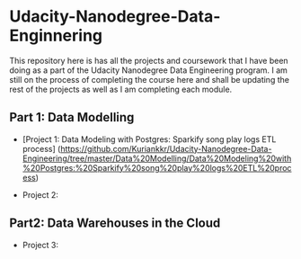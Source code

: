 # Udacity-Nanodegree-Data-Enginnering

This repository here is has all the projects and coursework that I have been doing as a part of the Udacity Nanodegree Data Engineering program. I am still on 
the process of completing the course here and shall be updating the rest of the projects as well as I am completing each module.

## Part 1: Data Modelling
- [Project 1: Data Modeling with Postgres: Sparkify song play logs ETL process]
(https://github.com/Kuriankkr/Udacity-Nanodegree-Data-Engineering/tree/master/Data%20Modelling/Data%20Modeling%20with%20Postgres:%20Sparkify%20song%20play%20logs%20ETL%20process)

- Project 2: 

## Part2: Data Warehouses in the Cloud
- Project 3:
